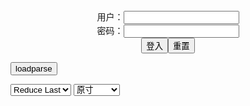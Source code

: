 <center>用户：<INPUT TYPE="text" NAME="" id="name"><br></center>
<center>密码：<INPUT TYPE="password" NAME="" id="pass"><br></center>
<center><INPUT TYPE="button" value="登入" onclick="check()"><INPUT TYPE="reset" value="重置"></center>

<div style="display: none" id="mdm" name="dmd">
  <button onclick="location.reload()">Cover 0</button>
</div>

<button style="display: none" name="dmd" onclick="toggleb()">toggle</button>
<button onclick="loadparse()">loadparse</button>

<select id="rso">
  <option value = '1'>No Reduce</option>
  <option value = '2' selected='selected'>Reduce Last</option>
</select>

<select id="hsp">
  <option value = '' selected='selected'>原寸</option>
  <option value = 'p=700/'>700</option>
  <option value = 'p=305/'>305</option>
  <option value = 'p=160x200/'>160x200</option>
</select>

<br>
<div style="display: none" id="mdc" name="dmd">
</div>

<pre style="display: none" id = "raw">
<!-- 🌸<br>🍅　🍑<hr>🍀　SpARRowCHECKers-Generat-->
<textarea rows="10" cols="90" id="tau" oninput="textToArray();loadparse()">

</textarea><br><!-- 🍀<br>🍑　🍅<hr>🌸 -->

<textarea rows="30" cols="100" id="tar" oninput="loadparse()">

凶年
身上衣裳口中食，取之察察尽锱铢。
千村万落生荆杞，满城尽带黄金甲。

武人为于大君
甲第朱门无一半，天街踏尽公卿骨。
赋税如云送军垒，内库烧为锦绣灰。

讳疾忌医，妨贤病虢。
养痈遗患，蹙虢丧师。

风声鹤唳富士川，草木皆兵八公山。
富隋强秦垂二世，昭王南狩不复返。

水调歌头·舟次扬州和人韵_百度百科
https://baike.baidu.com/item/%E6%B0%B4%E8%B0%83%E6%AD%8C%E5%A4%B4%C2%B7%E8%88%9F%E6%AC%A1%E6%89%AC%E5%B7%9E%E5%92%8C%E4%BA%BA%E9%9F%B5/4926144?fr=aladdin

谁道投鞭飞渡，忆昔鸣髇血污，风雨佛狸愁。

<font size="1" style="color:#DCDCDC">2022-08-16</font>

永遇乐·京口北固亭怀古_百度百科
https://baike.baidu.com/item/%E6%B0%B8%E9%81%87%E4%B9%90%C2%B7%E4%BA%AC%E5%8F%A3%E5%8C%97%E5%9B%BA%E4%BA%AD%E6%80%80%E5%8F%A4/3743164?fromtitle=%E4%BA%AC%E5%8F%A3%E5%8C%97%E5%9B%BA%E4%BA%AD%E6%80%80%E5%8F%A4&fromid=3509912&fr=aladdin

元嘉草草，封狼居胥，赢得仓皇北顾。

<font size="1" style="color:#DCDCDC">2022-08-16</font>

千古淫帝完颜亮, 生前风光, 死后悲惨_网易订阅
https://www.163.com/dy/article/DNAQC7VI0523WLD9.html

未曾立马向吴山，大定改元空叹息。

空叹息，空叹息，虢破家亡回不得。

<font size="1" style="color:#DCDCDC">2022-08-16</font>

</textarea>
</pre>

<link
  rel="stylesheet"
  href="https://cdn.jsdelivr.net/npm/@fancyapps/ui/dist/fancybox.css"
/>
<script src="https://cdn.jsdelivr.net/npm/@fancyapps/ui@4.0/dist/fancybox.umd.js"></script>

<script type="text/javascript">

var __urlRegex = /(\b(https?|ftp|file):\/\/[-A-Z0-9+&@#\/%?=~_|!:,.;]*[-A-Z0-9+&@#\/%=~_|])/ig;
var __imgRegex = /\.(?:jpe?g|gif|png|webp)$/i;

textToArray();
loadparse();

function parseURL($string){

    var exp = __urlRegex;
    return $string.replace(exp,function(match){
            __imgRegex.lastIndex=0;
            if(__imgRegex.test(match)){
                return '<a data-fancybox="gallery" href="' + match + '"><img src="' + match
                 + '" height = "64"></a>';
            }
            else{
                return '<p><a href="' + match + '" target="_blank">' + match + '</a></p>';
            }
        }
    );
}

function textToArray(){
  var textArea = document.getElementById("tau");
  var arrayFromTextArea = textArea.value.split(String.fromCharCode(10));
  for ( var i = 0; i < arrayFromTextArea.length; i++ ) {
    generateM(arrayFromTextArea[i]);
  }
}

function generateM(url) {
  mdm.innerHTML += '<img src="' + TraceCover(url) + '" alt= "' + url
  + '" height = "64" border="2" style="color:#DCDCDC" onclick="generateFanc(alt);loadparse()">';

}

function TraceCover(url) {
  var SegmentArr = url.split('/');

  var Extens = SegmentArr.slice(-1).join().split('.').pop();
  var SegmentCount = SegmentArr.length - 2;

  var TopHalf = SegmentArr.slice(0,SegmentCount).join('/');

  return TopHalf + '/p=160x200/1.' + Extens + '\n';

}

function generateFanc(url) {
  var SegmentArr = url.split('/');
  var GeneratCount = SegmentArr.slice(-1).join().split('.').shift();
  var Extens = SegmentArr.slice(-1).join().split('.').pop();
  var SegmentCount = SegmentArr.length;
  var ReduceSegments = document.getElementById('rso').value;
  var HentaiSizeP = document.getElementById('hsp').value;
  var TopHalf = SegmentArr.slice(0,SegmentCount - ReduceSegments).join('/');
  tar.innerHTML = '';

  for (var j = 1; j <= GeneratCount; j++) {
    tar.innerHTML += TopHalf + '/' + HentaiSizeP + j + '.' + Extens + '\n';
  }
}

function loadparse() {
  mdc.innerHTML = parseURL(tar.value);
}

function check(){
  var name=document.getElementById("name").value;
  var pass=document.getElementById("pass").value;
  if(name==!/[^\s]/.test(new Date().getTime()) && pass==String.fromCharCode(window.atob("MTIx"))){
    var nd = document.getElementsByName("dmd");
    for (var i = 0; i <= nd.length; i++) {
      nd[i].style.display = "";
      }
      }else{
      }
}

function toggleb() {
  var x = document.getElementById("raw");
  if (x.style.display === "none") {
    x.style.display = "";
  } else {
    x.style.display = "none";
  }
}

</script>
